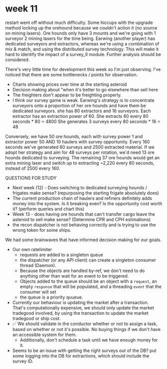 # week 11 

restart went off without much difficulty. Some hiccups with the upgrade method locking up the orehound because we couldn't action it (no source on mining lasers). Ore hounds only have 3 mounts and we're going with 1 surveyor 2 mining lasers for the time being. Earwing (another player) has dedicated surveyors and extractors, whereas we're using a combination of mix & match, and using the distributed survey technology. This will make it hard to identify the impact of a survey_II module. Further analysis should be considered.

There's very little time for development this week so I'm just observing.
I've noticed that there are some bottlenecks / points for observation.

* Charts showing prices over time at the starting asteroid
* Decision making about "when it's better to go elsewhere than sell here
* The freighters don't appear to be freighting properly.
* I think our survey game is weak. Earwing's strategy is to concentrate surveyors onto a proportion of her ore hounds and have them be dedicated surveyors. 
she has 80 extractors and 16 surveyors. 
Each extractor has an extraction power of 60. She extracts 60 every 80 seconds * 80 = 4800
She generates 3 surveys every 80 seconds * 16 = 48

Conversely, we have 50 ore hounds, each with survey power 1 and extractor power 50 AND 10 haulers with survey opportunity.
Every 160 seconds we've generated 60 surveys and 2500 extracted material. If we adopt her strategy and aim for 48 surveys per rotation, we'd need 13 ore hounds dedicated to surveying.
The remaining 37 ore hounds would get an extra mining laser and switch up to extracting ~2,220 every 80 seconds, instead of 2500 every 160. 

QUESTIONS FOR STUDY
* Next week (12) - Does switching to dedicated surveying hounds / frigates make sense? (repurposing the starting frigate absolutely does)
* The current production chain of haulers and refiners definitely adds money into the system. Is it breaking even? Is the opportunity cost worth it? (perform queries and chart this)
* Week 13 - does having ore hounds that can't transfer cargo leave the asteroid to sell make sense? (Determine CPR and CPH estimations)
* the recon dispatcher is not behaving correctly and is trying to use the wrong token for some ships.


We had some brainwaves that have informed decision making for our goals.
* Our own ratelimiter 
  * requests are added to a singleton queue
  * the dispatcher (or any API client) can create a singleton consumer thread (Daemon).
  * Because the objects are handled by-ref, we don't need to do anything other than wait for an event to be triggered.
  * Objects added to the queue should be an object with a `request`, an empty `response` that will be populated, and a threading `event` that the consumer will set
  * the queue is a priority quueue.
* Currently our behaviour is updating the market after a transaction. That's computationally expensive, we should only update the market tradegood involved, by using the transaction to update the market tradegood or ship cost.
* ✅ We should validate in the conductor whether or not to assign a task, based on whether or not it's possible. No buying things if we don't have an accessible system for them.
  * Additionally, don't schedule a task until we have enough money for it.
* Seems to be an issue with getting the right surveys out of the DB? put some logging into the DB for extractions, which should include the survey ID.
